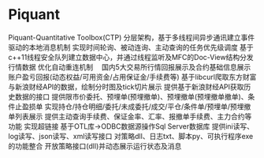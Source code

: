 # Piquant
Piquant-Quantitative Toolbox(CTP)
分层架构，基于多线程间异步通讯建立事件驱动的本地消息机制
实现时间轮询、被动连询、主动查询的任务优先级调度
基于c++11线程安全队列建立数据中心，并通过线程监听及MFC的Doc-View结构分发行情数据
优化自动重连机制　
国内5大交易所行情回报展示及合约基础信息展示
账户盈亏回报(动态权益/可用资金/占用保证金/手续费等)
基于libcurl爬取东方财富与新浪财经API的数据，绘制分时图及tick切片展示
提供基于新浪财经API获取历史数据的接口
提供限市价委托、预埋单(预埋撤单)、预埋撤单(预埋撤单撤单)、条件止盈损单
实现持仓/持仓明细/委托/未成委托/成交/平仓/条件单/预埋单/预埋撤单列表展示
提供主动查询手续费、保证金率、汇率、报撤单手续费、主力合约等功能
实现超链接
基于OTL库->ODBC数据源操作Sql Server数据库
提供ini读写、log读写、json读写、xml读写接口
对策略dll、日志txt、脚本py、可执行程序exe的功能整合
开放策略接口(dll)并动态展示运行状态及消息
